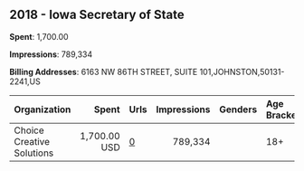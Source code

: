 ## 2018 - Iowa Secretary of State 
**Spent**: 1,700.00

**Impressions**: 789,334

**Billing Addresses**: 6163 NW 86TH STREET, SUITE 101,JOHNSTON,50131-2241,US

|Organization|Spent|Urls|Impressions|Genders|Age Brackets|Country Codes|
|:---|---:|:---|---:|:---|:---|:---|
|Choice Creative Solutions|1,700.00 USD|[0](https://www.snap.com/political-ads/asset/3f0a3024ae1b96a7b3aa2c1664c51e13396e23e7710231cc2cd662d628c96bdd?mediaType=mp4)|789,334||18+|united states|
